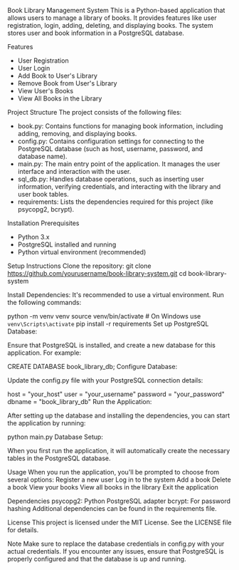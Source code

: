 Book Library Management System
This is a Python-based application that allows users to manage a library of books. It provides features like user registration, login, adding, deleting, and displaying books. The system stores user and book information in a PostgreSQL database.

Features
  - User Registration
  - User Login
  - Add Book to User's Library
  - Remove Book from User's Library
  - View User's Books
  - View All Books in the Library

Project Structure
 The project consists of the following files:

 - book.py: Contains functions for managing book information, including adding, removing, and displaying books.
 - config.py: Contains configuration settings for connecting to the PostgreSQL database (such as host, username, password, and database name).
 - main.py: The main entry point of the application. It manages the user interface and interaction with the user.
 - sql_db.py: Handles database operations, such as inserting user information, verifying credentials, and interacting with the library and user book tables.
 - requirements: Lists the dependencies required for this project (like psycopg2, bcrypt).


Installation
 Prerequisites
  - Python 3.x
  - PostgreSQL installed and running
  - Python virtual environment (recommended)
  
Setup Instructions
 Clone the repository:
  git clone https://github.com/yourusername/book-library-system.git
  cd book-library-system

Install Dependencies:
 It's recommended to use a virtual environment. Run the following commands:

  python -m venv venv
  source venv/bin/activate  # On Windows use `venv\Scripts\activate`
  pip install -r requirements
  Set up PostgreSQL Database:

Ensure that PostgreSQL is installed, and create a new database for this application. For example:

  CREATE DATABASE book_library_db;
  Configure Database:

Update the config.py file with your PostgreSQL connection details:

  host = "your_host"
  user = "your_username"
  password = "your_password"
  dbname = "book_library_db"
  Run the Application:
  

After setting up the database and installing the dependencies, you can start the application by running:

  python main.py
  Database Setup:

When you first run the application, it will automatically create the necessary tables in the PostgreSQL database.

Usage
 When you run the application, you'll be prompted to choose from several options:
  Register a new user
  Log in to the system
  Add a book
  Delete a book
  View your books
  View all books in the library
  Exit the application
  
Dependencies
  psycopg2: Python PostgreSQL adapter
  bcrypt: For password hashing
  Additional dependencies can be found in the requirements file.
  
License
 This project is licensed under the MIT License. See the LICENSE file for details.

Note
  Make sure to replace the database credentials in config.py with your actual credentials.
  If you encounter any issues, ensure that PostgreSQL is properly configured and that the database is up and running.
